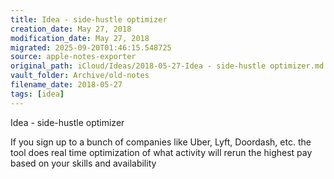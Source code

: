 ```yaml
---
title: Idea - side-hustle optimizer
creation_date: May 27, 2018
modification_date: May 27, 2018
migrated: 2025-09-20T01:46:15.548725
source: apple-notes-exporter
original_path: iCloud/Ideas/2018-05-27-Idea - side-hustle optimizer.md
vault_folder: Archive/old-notes
filename_date: 2018-05-27
tags: [idea]
---
```



Idea - side-hustle optimizer

If you sign up to a bunch of companies like Uber, Lyft, Doordash, etc. the tool does real time optimization of what activity will rerun the highest pay based on your skills and availability
